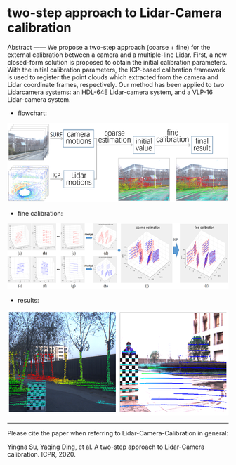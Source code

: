 # two-step approach to Lidar-Camera calibration
Abstract —— We propose a two-step approach (coarse + fine) for the external calibration between a camera and a multiple-line Lidar. First, a new closed-form solution is proposed to obtain the initial calibration parameters. With the initial calibration parameters, the ICP-based calibration framework is used to register the point clouds which extracted from the camera and Lidar coordinate frames, respectively. Our method has been applied to two Lidarcamera systems: an HDL-64E Lidar-camera system, and a VLP-16 Lidar-camera system.

* flowchart:
<img src="https://github.com/YingnaSu/camera_lidar_calibration/blob/main/image/flowchart.png" width="600" height="180"/>

* fine calibration:
<img src="https://github.com/YingnaSu/camera_lidar_calibration/blob/main/image/calires.png" width="600" height="150"/>

* results:
<img src="https://github.com/YingnaSu/camera_lidar_calibration/blob/main/image/res.png" width="600" height="240"/>

----------------------------------------------------------------------------
Please cite the paper when referring to Lidar-Camera-Calibration in general:

Yingna Su, Yaqing Ding, et al. A two-step approach to Lidar-Camera calibration. ICPR, 2020.
